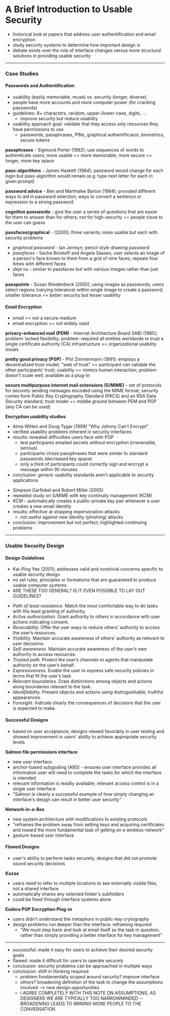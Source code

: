 # A Brief Introduction to Usable Security
- historical look at papers that address user authentification and email encryption
- study security systems to determine how important design is
- debate exists over the role of interface changes versus more structural solutions in providing usable security
---

### Case Studies
#### Passwords and Authentification
- usability (easily memorable, reuse) vs. security (longer, diverse)
- people have more accounts and more computer power (for cracking passwords)
- guidelines: 8+ characters, random, upper-/lower-case, digits, ...
    - improve security but reduce usability
- usability approach goal: validate that they access only resources they have permissions to use
    - passwords, passphrases, PINs, graphical authentificaion, biometrics, secure tokens


**passphrases** - Sigmund Porter (1982); use sequences of words to authenticate users; more usable == more memorable, more secure == longer, more key space

**pass-algorithms** - James Haskett (1984); password would change for each login but pass-algorithm would remain (e.g. type next letter for each in given prompt)

**password advice** - Ben and Marthalee Barton (1984); provided different ways to aid in password selection; ways to convert a sentence or expression to a strong password

**cognitive passwords** - give the user a series of questions that are easier for them to answer than for others; not for high-security == people close to the user can guess

**passfaces/graphical** - (2000); three variants; more usable but each with security problems
- *graphical password* - Ian Jermyn; pencil-style drawing password
- *passfaces* - Sacha Brostoff and Angela Sasses; user selects an image of a person's face known to them from a grid of nine faces, repeats four times with different faces
- *deja vu* - similar to passfaces but with various images rather than just faces

**passpoints** - Susan Wiedenbeck (2005); using images as passwords; users select regions (varying tolerance) within single image to create a password; smaller tolerance == better security but lesser usability


#### Email Encryption
- email == not a secure medium
- email encryption == not widely used

**privacy-enhanced mail (PEM)** - Internet Architecture Board (IAB) (1985); problem: lacked flexibility; problem: required all entities worldwide to trust a single certificate authority (CA) infrastructure == organizational usability issues

**pretty good privacy (PGP)** - Phil Zimmermann (1991); employs a decentralized trust model; "web of trust" == participant can validate the other participants' trust; usability == mimics human interaction; problem: doesn't scale well; available as a plug-in

**secure multipurpose internet mail extensions (S/MIME)** - set of protocols for securely sending messages encoded using the MIME format; security comes form Public Key Cryptography Standard (PKCS) and an RSA Data Security standard; trust model == middle ground between PEM and PGP (any CA can be used)


**Encryption usability studies**

- Alma Witten and Doug Tygar (1999) "Why Johnny Can't Encrypt"
- verified usability problems inherent in security interfaces
- results: revealed difficulties users face with PGP
    - test participants emailed secrets without encryption (irreversible, serious)
    - participants chose passphrases that were similar to standard passwords (decreased key space)
    - only a third of participants could correctly sign and encrypt a message within 90 minutes
- conclusion: *generic* usability standards aren't applicable to security applications

* Simpson Garfinkel and Robert Miller (2005) 
* repeated study on S/MIME with key continuity management (KCM)
* *KCM* - automatically creates a public-private key pair whenever a user creates a new email identity 
* results: effective at stopping impersonation attacks
     * not useful against new identity (phishing) attacks
* conclusion: improvement but not perfect; highlighted continuing problems 

---

### Usable Security Design
#### Design Guidelines
* Kai-Ping Yee (2001); addresses valid and nontrivial concerns specific to usable security design
* no set rules, principles or formalisms that are guaranteed to produce usable computer systems
* ARE THESE TOO GENERAL? IS IT EVEN POSSIBLE TO LAY OUT GUIDELINES? 

- *Path of least resistance.* Match the most comfortable way to do tasks with the least granting of authority.
- *Active authorization.* Grant authority to others in accordance with user actions indicating consent.
- *Revocability.* Offer the user ways to reduce others’ authority to access the user’s resources.
- *Visibility.* Maintain accurate awareness of others’ authority as relevant to user decisions.
- *Self-awareness.* Maintain accurate awareness of the user’s own authority to access resources.
- *Trusted path.* Protect the user’s channels to agents that manipulate authority on the user’s behalf.
- *Expressiveness.* Enable the user to express safe security policies in terms that fit the user’s task.
- *Relevant boundaries.* Draw distinctions among objects and actions along boundaries relevant to the task.
- *Identifiability.* Present objects and actions using distinguishable, truthful appearances.
- *Foresight.* Indicate clearly the consequences of decisions that the user is expected to make.


#### Successful Designs
- based on user acceptance; designs viewed favorably in user testing and showed improvement in users' ability to achieve appropriate security levels

**Salmon file permissions interface**
- new user interface
- anchor-based subgoaling (ABS) - ensures user interface provides all information user will need to complete the tasks for which the interface is intended
- relevant information is readily available; relevant access control is in a single user interface
- "Salmon is clearly a successful example of how simply changing an interface's design can result in better user security"

**Network-in-a-Box**
- new system architecture with modifications to existing protocols
- "reframes the problem away from setting keys and acquiring certificates and toward the more fundamental task of getting on a wireless network"
- gesture-based user interface 


#### Flawed Designs
- user's ability to perform tasks securely; designs that did not promote sound security decisions

**Kazaa**
- users need to refer to multiple locations to see externally visible files, not a shared interface
- automatically shares any selected folder's subfolders
- could be fixed through interface systems alone

**Eudora PGP Encryption Plug-in**
- users didn't understand the metaphors in public-key crytography
- design problems run deeper than the interface: reframing required
    - "We must step back and look at email itself as the task in question, rather than simply providing a better interface for key management"

---


- successful: made it easy for users to achieve their desired security goals
- flawed: made it difficult for users to operate securely
- conclusion: security problems can be approached in multiple ways
- conclusion: shift in thinking required
    - problem fundamentally scoped around security? improve interface 
    - others? broadening definition of the task to change the assumptions involved --> new design opportunities
    - I AGREE COMPLETELY WITH THIS NOTE ON ASSUMPTIONS, AS DESIGNERS WE ARE TYPICALLY TOO NARROWMINDED -- BROADENING LEADS TO BRINING MORE PEOPLE TO THE CONVERSATION
